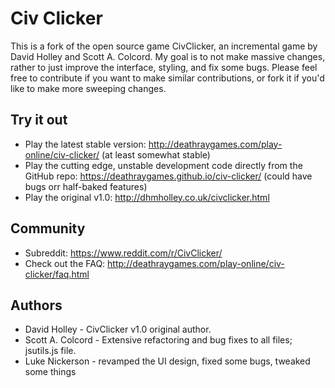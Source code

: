 # Civ Clicker

This is a fork of the open source game CivClicker, an incremental game by David Holley and Scott A. Colcord. My goal is to not make massive changes, rather to just improve the interface, styling, and fix some bugs. Please feel free to contribute if you want to make similar contributions, or fork it if you'd like to make more sweeping changes.

## Try it out

* Play the latest stable version: http://deathraygames.com/play-online/civ-clicker/ (at least somewhat stable)
* Play the cutting edge, unstable development code directly from the GitHub repo: https://deathraygames.github.io/civ-clicker/ (could have bugs orr half-baked features)
* Play the original v1.0: http://dhmholley.co.uk/civclicker.html

## Community

* Subreddit: https://www.reddit.com/r/CivClicker/
* Check out the FAQ: http://deathraygames.com/play-online/civ-clicker/faq.html


## Authors

* David Holley - CivClicker v1.0 original author.
* Scott A. Colcord - Extensive refactoring and bug fixes to all files; jsutils.js file.
* Luke Nickerson - revamped the UI design, fixed some bugs, tweaked some things
